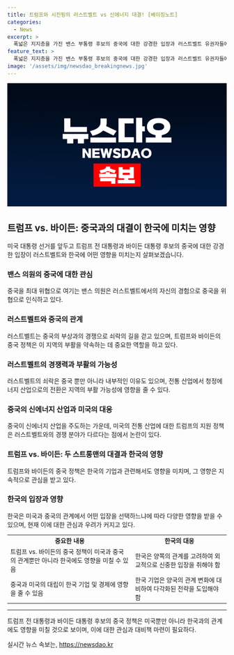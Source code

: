 ```yaml
---
title: 트럼프와 시진핑의 러스트벨트 vs 신에너지 대결! [베이징노트]
categories:
  - News
excerpt: >
  폭넓은 지지층을 가진 밴스 부통령 후보의 중국에 대한 강경한 입장과 러스트벨트 유권자들에 대한 트럼프 전 대통령의 강렬한 약속이 부각되는 가운데, 중국의 미국 경제 압박과 현재의 경쟁상황, 그리고 한국의 영향도 아울러 논의되고 있다. 러스트벨트의 활력 회복 가능성과 두 스트롱맨의 대결 가능성에 대한 관심도 높아지고 있는 상황이어서, 글로벌 경제정치에 대한 미래 전망이 주목받고 있는 것으로 나타났다.
feature_text: >
  폭넓은 지지층을 가진 밴스 부통령 후보의 중국에 대한 강경한 입장과 러스트벨트 유권자들에 대한 트럼프 전 대통령의 강렬한 약속이 부각되는 가운데, 중국의 미국 경제 압박과 현재의 경쟁상황, 그리고 한국의 영향도 아울러 논의되고 있다. 러스트벨트의 활력 회복 가능성과 두 스트롱맨의 대결 가능성에 대한 관심도 높아지고 있는 상황이어서, 글로벌 경제정치에 대한 미래 전망이 주목받고 있는 것으로 나타났다.
image: '/assets/img/newsdao_breakingnews.jpg'
---
```


<p><img src="/assets/img/newsdao_breakingnews.jpg" alt="firstkoreanews 속보" /></p>

<h2 data-ke-size="size24">트럼프 vs. 바이든: 중국과의 대결이 한국에 미치는 영향</h2>

<p data-ke-size="size16">미국 대통령 선거를 앞두고 트럼프 전 대통령과 바이든 대통령 후보의 중국에 대한 강경한 입장이 러스트벨트와 한국에 어떤 영향을 미치는지 살펴보겠습니다.</p>

<h3 data-ke-size="size20">밴스 의원의 중국에 대한 관심</h3>

<p data-ke-size="size16">중국을 최대 위협으로 여기는 밴스 의원은 러스트벨트에서의 자신의 경험으로 중국을 위협으로 인식하고 있다.</p>

<h3 data-ke-size="size20">러스트벨트와 중국의 관계</h3>

<p data-ke-size="size16">러스트벨트는 중국의 부상과의 경쟁으로 쇠락의 길을 걷고 있으며, 트럼프와 바이든의 중국 정책은 이 지역의 부활을 약속하는 데 중요한 역할을 하고 있다.</p>

<h3 data-ke-size="size20">러스트벨트의 경쟁력과 부활의 가능성</h3>

<p data-ke-size="size16">러스트벨트의 쇠락은 중국 뿐만 아니라 내부적인 이유도 있으며, 전통 산업에서 청정에너지 산업으로의 전환은 지역의 부활 가능성에 영향을 줄 수 있다.</p>

<h3 data-ke-size="size20">중국의 신에너지 산업과 미국의 대응</h3>

<p data-ke-size="size16">중국이 신에너지 산업을 주도하는 가운데, 미국의 전통 산업에 대한 트럼프의 지원 정책은 러스트벨트와의 경쟁 분야가 다르다는 점에서 논란이 있다.</p>

<h3 data-ke-size="size20">트럼프 vs. 바이든: 두 스트롱맨의 대결과 한국의 영향</h3>

<p data-ke-size="size16">트럼프와 바이든의 중국 정책은 한국의 기업과 관련해서도 영향을 미치며, 그 영향은 지속적으로 관심을 받고 있다.</p>

<h3 data-ke-size="size20">한국의 입장과 영향</h3>

<p data-ke-size="size16">한국은 미국과 중국의 관계에서 어떤 입장을 선택하느냐에 따라 다양한 영향을 받을 수 있으며, 현재 이에 대한 관심과 우려가 커지고 있다.</p>

<table>
  <tbody>
    <tr>
      <td style="text-align: center; height: 17px;"><b>중요한 내용</b></td>
      <td style="text-align: center; height: 17px;"><b>한국의 대응</b></td>
    </tr>
    <tr>
      <td>트럼프 vs. 바이든의 중국 정책이 미국과 중국의 관계뿐만 아니라 한국에도 영향을 미칠 수 있음</td>
      <td>한국은 양쪽의 관계를 고려하여 외교적으로 신중한 입장을 취해야 함</td>
    </tr>
    <tr>
      <td>중국과 미국의 대립이 한국 기업 및 경제에 영향을 줄 수 있음</td>
      <td>한국 기업은 양국의 관계 변화에 대비하여 다각화된 전략을 도입해야 함</td>
    </tr>
  </tbody>
</table>

<hr>

<p data-ke-size="size16">트럼프 전 대통령과 바이든 대통령 후보의 중국 정책은 미국뿐만 아니라 한국과의 관계에도 영향을 미칠 것으로 보이며, 이에 대한 관심과 대비책 마련이 필요하다.</p>
실시간 뉴스 속보는, <a href="https://newsdao.kr" rel="dofollow">https://newsdao.kr</a>


